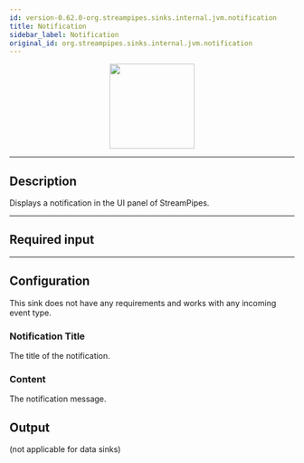 ```yaml
---
id: version-0.62.0-org.streampipes.sinks.internal.jvm.notification
title: Notification
sidebar_label: Notification
original_id: org.streampipes.sinks.internal.jvm.notification
---
```




<p align="center"> 
    <img src="/docs/img/pipeline-elements/org.streampipes.sinks.internal.jvm.notification/icon.png" width="150px;" class="pe-image-documentation"/>
</p>

***

## Description

Displays a notification in the UI panel of StreamPipes.

***

## Required input


***

## Configuration

This sink does not have any requirements and works with any incoming event type.

### Notification Title

The title of the notification.

### Content

The notification message.

## Output

(not applicable for data sinks)
